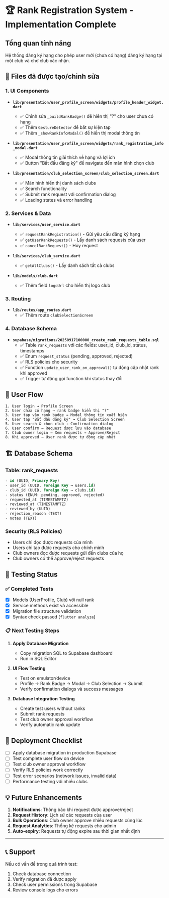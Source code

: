 # 🏆 Rank Registration System - Implementation Complete

## Tổng quan tính năng
Hệ thống đăng ký hạng cho phép user mới (chưa có hạng) đăng ký hạng tại một club và chờ club xác nhận.

## 📁 Files đã được tạo/chỉnh sửa

### 1. UI Components
- **`lib/presentation/user_profile_screen/widgets/profile_header_widget.dart`**
  - ✅ Chỉnh sửa `_buildRankBadge()` để hiển thị "?" cho user chưa có hạng
  - ✅ Thêm `GestureDetector` để bắt sự kiện tap
  - ✅ Thêm `_showRankInfoModal()` để hiển thị modal thông tin

- **`lib/presentation/user_profile_screen/widgets/rank_registration_info_modal.dart`**
  - ✅ Modal thông tin giải thích về hạng và lợi ích
  - ✅ Button "Bắt đầu đăng ký" để navigate đến màn hình chọn club

- **`lib/presentation/club_selection_screen/club_selection_screen.dart`**
  - ✅ Màn hình hiển thị danh sách clubs
  - ✅ Search functionality
  - ✅ Submit rank request với confirmation dialog
  - ✅ Loading states và error handling

### 2. Services & Data
- **`lib/services/user_service.dart`**
  - ✅ `requestRankRegistration()` - Gửi yêu cầu đăng ký hạng
  - ✅ `getUserRankRequests()` - Lấy danh sách requests của user
  - ✅ `cancelRankRequest()` - Hủy request

- **`lib/services/club_service.dart`**
  - ✅ `getAllClubs()` - Lấy danh sách tất cả clubs

- **`lib/models/club.dart`**
  - ✅ Thêm field `logoUrl` cho hiển thị logo club

### 3. Routing
- **`lib/routes/app_routes.dart`**
  - ✅ Thêm route `clubSelectionScreen`

### 4. Database Schema
- **`supabase/migrations/20250917100000_create_rank_requests_table.sql`**
  - ✅ Table `rank_requests` với các fields: user_id, club_id, status, timestamps
  - ✅ Enum `request_status` (pending, approved, rejected)
  - ✅ RLS policies cho security
  - ✅ Function `update_user_rank_on_approval()` tự động cập nhật rank khi approved
  - ✅ Trigger tự động gọi function khi status thay đổi

## 🔄 User Flow

```
1. User login → Profile Screen
2. User chưa có hạng → rank badge hiển thị "?"
3. User tap vào rank badge → Modal thông tin xuất hiện
4. User tap "Bắt đầu đăng ký" → Club Selection Screen
5. User search & chọn club → Confirmation dialog
6. User confirm → Request được lưu vào database
7. Club owner login → Xem requests → Approve/Reject
8. Khi approved → User rank được tự động cập nhật
```

## 🏗️ Database Schema

### Table: rank_requests
```sql
- id (UUID, Primary Key)
- user_id (UUID, Foreign Key → users.id)
- club_id (UUID, Foreign Key → clubs.id)  
- status (ENUM: pending, approved, rejected)
- requested_at (TIMESTAMPTZ)
- reviewed_at (TIMESTAMPTZ)
- reviewed_by (UUID)
- rejection_reason (TEXT)
- notes (TEXT)
```

### Security (RLS Policies)
- Users chỉ đọc được requests của mình
- Users chỉ tạo được requests cho chính mình
- Club owners đọc được requests gửi đến clubs của họ
- Club owners có thể approve/reject requests

## 🧪 Testing Status

### ✅ Completed Tests
- [x] Models (UserProfile, Club) với null rank
- [x] Service methods exist và accessible
- [x] Migration file structure validation
- [x] Syntax check passed (`flutter analyze`)

### 📋 Next Testing Steps
1. **Apply Database Migration**
   - Copy migration SQL to Supabase dashboard
   - Run in SQL Editor

2. **UI Flow Testing**
   - Test on emulator/device
   - Profile → Rank Badge → Modal → Club Selection → Submit
   - Verify confirmation dialogs và success messages

3. **Database Integration Testing**
   - Create test users without ranks
   - Submit rank requests
   - Test club owner approval workflow
   - Verify automatic rank update

## 🚀 Deployment Checklist

- [ ] Apply database migration in production Supabase
- [ ] Test complete user flow on device
- [ ] Test club owner approval workflow
- [ ] Verify RLS policies work correctly
- [ ] Test error scenarios (network issues, invalid data)
- [ ] Performance testing với nhiều clubs

## 💡 Future Enhancements

1. **Notifications**: Thông báo khi request được approve/reject
2. **Request History**: Lịch sử các requests của user
3. **Bulk Operations**: Club owner approve nhiều requests cùng lúc
4. **Request Analytics**: Thống kê requests cho admin
5. **Auto-expiry**: Requests tự động expire sau thời gian nhất định

---

## 📞 Support

Nếu có vấn đề trong quá trình test:
1. Check database connection
2. Verify migration đã được apply
3. Check user permissions trong Supabase
4. Review console logs cho errors